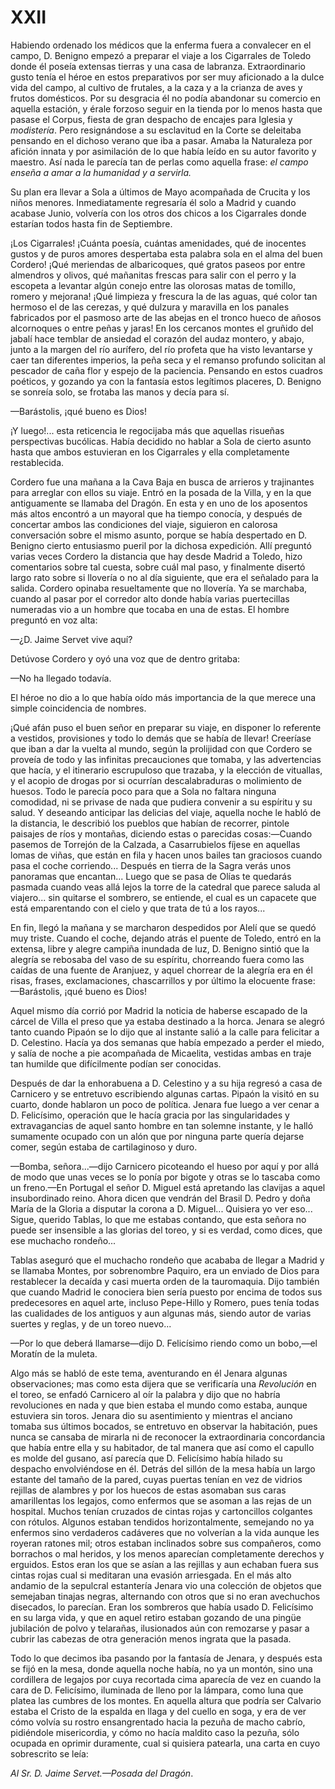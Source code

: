 # XXII

Habiendo ordenado los médicos que la enferma fuera a convalecer en el campo, D.
Benigno empezó a preparar el viaje a los Cigarrales de Toledo donde él poseía
extensas tierras y una casa de labranza. Extraordinario gusto tenía el héroe en
estos preparativos por ser muy aficionado a la dulce vida del campo, al cultivo
de frutales, a la caza y a la crianza de aves y frutos domésticos. Por su
desgracia él no podía abandonar su comercio en aquella estación, y érale
forzoso seguir en la tienda por lo menos hasta que pasase el Corpus, fiesta de
gran despacho de encajes para Iglesia y *modistería*. Pero resignándose a su
esclavitud en la Corte se deleitaba pensando en el dichoso verano que iba
a pasar. Amaba la Naturaleza por afición innata y por asimilación de lo que
había leído en su autor favorito y maestro. Así nada le parecía tan de perlas
como aquella frase: *el campo enseña a amar a la humanidad y a servirla.*

Su plan era llevar a Sola a últimos de Mayo acompañada de Crucita y los niños
menores. Inmediatamente regresaría él solo a Madrid y cuando acabase Junio,
volvería con los otros dos chicos a los Cigarrales donde estarían todos hasta
fin de Septiembre.

¡Los Cigarrales! ¡Cuánta poesía, cuántas amenidades, qué de inocentes gustos
y de puros amores despertaba esta palabra sola en el alma del buen Cordero!
¡Qué meriendas de albaricoques, qué gratos paseos por entre almendros y olivos,
qué mañanitas frescas para salir con el perro y la escopeta a levantar algún
conejo entre las olorosas matas de tomillo, romero y mejorana! ¡Qué limpieza
y frescura la de las aguas, qué color tan hermoso el de las cerezas, y qué
dulzura y maravilla en los panales fabricados por el pasmoso arte de las abejas
en el tronco hueco de añosos alcornoques o entre peñas y jaras! En los cercanos
montes el gruñido del jabalí hace temblar de ansiedad el corazón del audaz
montero, y abajo, junto a la margen del río aurífero, del río profeta que ha
visto levantarse y caer tan diferentes imperios, la peña seca y el remanso
profundo solicitan al pescador de caña flor y espejo de la paciencia. Pensando
en estos cuadros poéticos, y gozando ya con la fantasía estos legítimos
placeres, D. Benigno se sonreía solo, se frotaba las manos y decía para sí.

—Barástolis, ¡qué bueno es Dios!

¡Y luego!... esta reticencia le regocijaba más que aquellas risueñas
perspectivas bucólicas. Había decidido no hablar a Sola de cierto asunto hasta
que ambos estuvieran en los Cigarrales y ella completamente restablecida.

Cordero fue una mañana a la Cava Baja en busca de arrieros y trajinantes para
arreglar con ellos su viaje. Entró en la posada de la Villa, y en la que
antiguamente se llamaba del Dragón. En esta y en uno de los aposentos más altos
encontró a un mayoral que ha tiempo conocía, y después de concertar ambos las
condiciones del viaje, siguieron en calorosa conversación sobre el mismo
asunto, porque se había despertado en D. Benigno cierto entusiasmo pueril por
la dichosa expedición. Allí preguntó varias veces Cordero la distancia que hay
desde Madrid a Toledo, hizo comentarios sobre tal cuesta, sobre cuál mal paso,
y finalmente disertó largo rato sobre si llovería o no al día siguiente, que
era el señalado para la salida. Cordero opinaba resueltamente que no llovería.
Ya se marchaba, cuando al pasar por el corredor alto donde había varias
puertecillas numeradas vio a un hombre que tocaba en una de estas. El hombre
preguntó en voz alta:

—¿D. Jaime Servet vive aquí?

Detúvose Cordero y oyó una voz que de dentro gritaba:

—No ha llegado todavía.

El héroe no dio a lo que había oído más importancia de la que merece una simple
coincidencia de nombres.

¡Qué afán puso el buen señor en preparar su viaje, en disponer lo referente
a vestidos, provisiones y todo lo demás que se había de llevar! Creeríase que
iban a dar la vuelta al mundo, según la prolijidad con que Cordero se proveía
de todo y las infinitas precauciones que tomaba, y las advertencias que hacía,
y el itinerario escrupuloso que trazaba, y la elección de vituallas, y el
acopio de drogas por si ocurrían descalabraduras o molimiento de huesos. Todo
le parecía poco para que a Sola no faltara ninguna comodidad, ni se privase de
nada que pudiera convenir a su espíritu y su salud. Y deseando anticipar las
delicias del viaje, aquella noche le habló de la distancia, le describió los
pueblos que habían de recorrer, pintole paisajes de ríos y montañas, diciendo
estas o parecidas cosas:—Cuando pasemos de Torrejón de la Calzada,
a Casarrubielos fíjese en aquellas lomas de viñas, que están en fila y hacen
unos bailes tan graciosos cuando pasa el coche corriendo... Después en tierra
de la Sagra verás unos panoramas que encantan... Luego que se pasa de Olías te
quedarás pasmada cuando veas allá lejos la torre de la catedral que parece
saluda al viajero... sin quitarse el sombrero, se entiende, el cual es un
capacete que está emparentando con el cielo y que trata de tú a los rayos...

En fin, llegó la mañana y se marcharon despedidos por Alelí que se quedó muy
triste. Cuando el coche, dejando atrás el puente de Toledo, entró en la
extensa, libre y alegre campiña inundada de luz, D. Benigno sintió que la
alegría se rebosaba del vaso de su espíritu, chorreando fuera como las caídas
de una fuente de Aranjuez, y aquel chorrear de la alegría era en él risas,
frases, exclamaciones, chascarrillos y por último la elocuente frase:
—Barástolis, ¡qué bueno es Dios!

Aquel mismo día corrió por Madrid la noticia de haberse escapado de la cárcel
de Villa el preso que ya estaba destinado a la horca. Jenara se alegró tanto
cuando Pipaón se lo dijo que al instante salió a la calle para felicitar
a D. Celestino. Hacía ya dos semanas que había empezado a perder el miedo,
y salía de noche a pie acompañada de Micaelita, vestidas ambas en traje tan
humilde que difícilmente podían ser conocidas.

Después de dar la enhorabuena a D. Celestino y a su hija regresó a casa de
Carnicero y se entretuvo escribiendo algunas cartas. Pipaón la visitó en su
cuarto, donde hablaron un poco de política. Jenara fue luego a ver cenar a D.
Felicísimo, operación que le hacía gracia por las singularidades
y extravagancias de aquel santo hombre en tan solemne instante, y le halló
sumamente ocupado con un alón que por ninguna parte quería dejarse comer, según
estaba de cartilaginoso y duro.

—Bomba, señora...—dijo Carnicero picoteando el hueso por aquí y por allá de
modo que unas veces se lo ponía por bigote y otras se lo tascaba como un
freno.—En Portugal el señor D. Miguel está apretando las clavijas a aquel
insubordinado reino. Ahora dicen que vendrán del Brasil D. Pedro y doña María
de la Gloria a disputar la corona a D. Miguel... Quisiera yo ver eso... Sigue,
querido Tablas, lo que me estabas contando, que esta señora no puede ser
insensible a las glorias del toreo, y si es verdad, como dices, que ese
muchacho rondeño...

Tablas aseguró que el muchacho rondeño que acababa de llegar a Madrid y se
llamaba Montes, por sobrenombre Paquiro, era un enviado de Dios para
restablecer la decaída y casi muerta orden de la tauromaquia. Dijo también que
cuando Madrid le conociera bien sería puesto por encima de todos sus
predecesores en aquel arte, incluso Pepe-Hillo y Romero, pues tenía todas las
cualidades de los antiguos y aun algunas más, siendo autor de varias suertes
y reglas, y de un toreo nuevo...

—Por lo que deberá llamarse—dijo D. Felicísimo riendo como un bobo,—el
Moratín de la muleta.

Algo más se habló de este tema, aventurando en él Jenara algunas observaciones;
mas como esta dijera que se verificaría una *Revolución* en el toreo, se enfadó
Carnicero al oír la palabra y dijo que no habría revoluciones en nada y que
bien estaba el mundo como estaba, aunque estuviera sin toros. Jenara dio su
asentimiento y mientras el anciano tomaba sus últimos bocados, se entretuvo en
observar la habitación, pues nunca se cansaba de mirarla ni de reconocer la
extraordinaria concordancia que había entre ella y su habitador, de tal manera
que así como el capullo es molde del gusano, así parecía que D. Felicísimo
había hilado su despacho envolviéndose en él. Detrás del sillón de la mesa
había un largo estante del tamaño de la pared, cuyas puertas tenían en vez de
vidrios rejillas de alambres y por los huecos de estas asomaban sus caras
amarillentas los legajos, como enfermos que se asoman a las rejas de un
hospital. Muchos tenían cruzados de cintas rojas y cartoncillos colgantes con
rótulos. Algunos estaban tendidos horizontalmente, semejando no ya enfermos
sino verdaderos cadáveres que no volverían a la vida aunque les royeran ratones
mil; otros estaban inclinados sobre sus compañeros, como borrachos o mal
heridos, y los menos aparecían completamente derechos y erguidos. Estos eran
los que se asían a las rejillas y aun echaban fuera sus cintas rojas cual si
meditaran una evasión arriesgada. En el más alto andamio de la sepulcral
estantería Jenara vio una colección de objetos que semejaban tinajas negras,
alternando con otros que si no eran avechuchos disecados, lo parecían. Eran los
sombreros que había usado D. Felicísimo en su larga vida, y que en aquel retiro
estaban gozando de una pingüe jubilación de polvo y telarañas, ilusionados aún
con remozarse y pasar a cubrir las cabezas de otra generación menos ingrata que
la pasada.

Todo lo que decimos iba pasando por la fantasía de Jenara, y después esta se
fijó en la mesa, donde aquella noche había, no ya un montón, sino una
cordillera de legajos por cuya recortada cima aparecía de vez en cuando la cara
de D. Felicísimo, iluminada de lleno por la lámpara, como luna que platea las
cumbres de los montes. En aquella altura que podría ser Calvario estaba el
Cristo de la espalda en llaga y del cuello en soga, y era de ver cómo volvía su
rostro ensangrentado hacia la pezuña de macho cabrío, pidiéndole misericordia,
y cómo no hacía maldito caso la pezuña, sólo ocupada en oprimir duramente, cual
si quisiera patearla, una carta en cuyo sobrescrito se leía:

*Al Sr. D. Jaime Servet.—Posada del Dragón*. 
